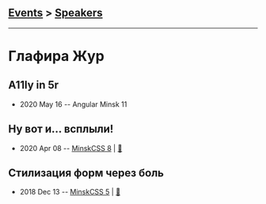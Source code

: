 ## [Events](../README.md) > [Speakers](../speakers.md)
---

# Глафира Жур

## A11ly in 5r
- 2020 May 16 -- Angular Minsk 11    
## Ну вот и… всплыли!
- 2020 Apr 08 -- [MinskCSS 8](https://youtu.be/BRbR0wXhO38?t=5787)  | [:notebook:](https://glafirazhur.github.io/popups-a11y/)  
## Стилизация форм через боль
- 2018 Dec 13 -- [MinskCSS 5](https://www.youtube.com/watch?v=jW0TKZAUAUU)  | [:notebook:](https://glafirazhur.github.io/formsthroughthepain/)  

